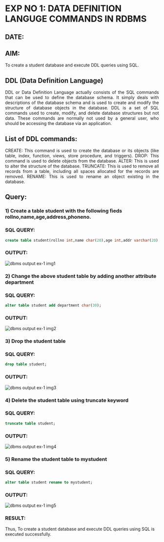 # EXP NO 1: DATA DEFINITION LANGUGE COMMANDS IN RDBMS
## DATE:
## AIM:
To create a student database and execute DDL queries using SQL.

## DDL (Data Definition Language)
<div align="justify">
DDL or Data Definition Language actually consists of the SQL commands that can be used to define the database schema. It simply deals with descriptions of the database schema and is used to create and modify the structure of database objects in the database. DDL is a set of SQL commands used to create, modify, and delete database structures but not data. These commands are normally not used by a general user, who should be accessing the database via an application.
</div>
 
## List of DDL commands: 
<div align="justify">
CREATE: This command is used to create the database or its objects (like table, index, function, views, store procedure, and triggers).
DROP: This command is used to delete objects from the database.
ALTER: This is used to alter the structure of the database.
TRUNCATE: This is used to remove all records from a table, including all spaces allocated for the records are removed.
RENAME: This is used to rename an object existing in the database.
</div>

## Query:
### 1) Create a table student with the following fieds rollno,name,age,address,phoneno.
### SQL QUERY: 
```sql
create table student(rollno int,name char(20),age int,addr varchar(20),phoneno int);
```

### OUTPUT:
![dbms output ex-1 img1](https://github.com/SudharsanamRK/G2_DBMS/assets/115523484/4915ffed-86d7-4805-a7cf-574d9f75c2f1)

### 2) Change the above student table by adding another attribute department
### SQL QUERY: 
```sql
alter table student add department char(30);

```
### OUTPUT:
![dbms output ex-1 img2](https://github.com/SudharsanamRK/G2_DBMS/assets/115523484/43750637-d474-4fe9-8697-7a210ac75187)


### 3) Drop the student table
### SQL QUERY: 
```sql
drop table student;

```
### OUTPUT:
![dbms output ex-1 img3](https://github.com/SudharsanamRK/G2_DBMS/assets/115523484/c6f9ab79-fff0-4d98-abcc-4164ac48be51)


### 4) Delete the student table using truncate keyword
### SQL QUERY: 
```sql
truncate table student;
```
### OUTPUT:
![dbms output ex-1 img4](https://github.com/SudharsanamRK/G2_DBMS/assets/115523484/280fca29-9f1e-45e7-84b9-347b4a8bc36a)

### 5) Rename the student table to mystudent
### SQL QUERY: 
```sql
alter table student rename to mystudent;

```
### OUTPUT:
![dbms output ex-1 img5](https://github.com/SudharsanamRK/G2_DBMS/assets/115523484/ac28dd58-3a44-4ed1-a8a2-102a7bce01a0)

### RESULT:
Thus, To create a student database and execute DDL queries using SQL is executed successfully.
